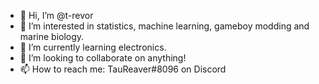 - 👋 Hi, I’m @t-revor
- 👀 I’m interested in statistics, machine learning, gameboy modding and marine biology.
- 🌱 I’m currently learning electronics.
- 💞️ I’m looking to collaborate on anything!
- 📫 How to reach me: TauReaver#8096 on Discord

<!---
t-revor/t-revor is a ✨ special ✨ repository because its `README.md` (this file) appears on your GitHub profile.
You can click the Preview link to take a look at your changes.
--->
